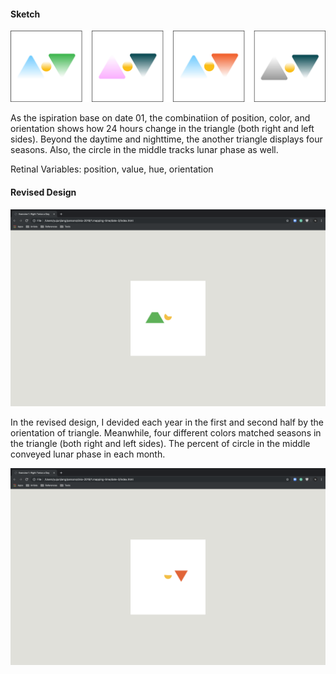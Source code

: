 #### Sketch
![illustrative images](./date-3-original.png)

As the ispiration base on date 01, the combinatiion of position, color, and orientation shows how 24 hours change in the triangle (both right and left sides). Beyond the daytime and nighttime, the another triangle displays four seasons. Also, the circle in the middle tracks lunar phase as well.

Retinal Variables: position, value, hue, orientation

#### Revised Design
![illustrative images](./date-3-revised-1.png)

In the revised design, I devided each year in the first and second half by the orientation of triangle. Meanwhile, four different colors matched seasons in the triangle (both right and left sides). The percent of circle in the middle conveyed lunar phase in each month.

![illustrative images](./date-3-revised-2.png)
